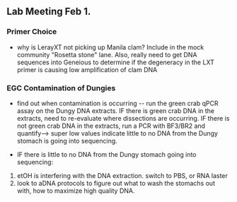 ## Lab Meeting Feb 1.

### Primer Choice

- why is LerayXT not picking up Manila clam? Include in the mock community "Rosetta stone" lane. Also, really need to get DNA sequences into Geneious to determine if the degeneracy in the LXT primer is causing low amplification of clam DNA


### EGC Contamination of Dungies

- find out when contamination is occurring -- run the green crab qPCR assay on the Dungy DNA extracts. IF there is green crab DNA in the extracts, need to re-evaluate where dissections are occurring. IF there is not green crab DNA in the extracts, run a PCR with BF3/BR2 and quantify--> super low values indicate little to no DNA from the Dungy stomach is going into sequencing. 

- IF there is little to no DNA from the Dungy stomach going into sequencing:

1. etOH is interfering with the DNA extraction. switch to PBS, or RNA laster
2. look to aDNA protocols to figure out what to wash the stomachs out with, how to maximize high quality DNA.